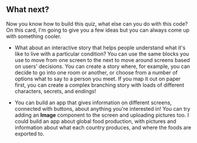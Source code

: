 ## What next?

Now you know how to build this quiz, what else can you do with this code? On this card, I'm going to give you a few ideas but you can always come up with something cooler.

+ What about an interactive story that helps people understand what it's like to live with a particular condition? You can use the same blocks you use to move from one screen to the next to move around screens based on users' decisions. You can create a story where, for example, you can decide to go into one room or another, or choose from a number of options what to say to a person you meet. If you map it out on paper first, you can create a complex branching story with loads of different characters, secrets, and endings!

+ You can build an app that gives information on different screens, connected with buttons, about anything you're interested in! You can try adding an **Image** component to the screen and uploading pictures too. I could build an app about global food production, with pictures and information about what each country produces, and where the foods are exported to.
